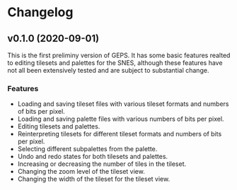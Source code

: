 # Changelog

## v0.1.0 (2020-09-01)
This is the first preliminy version of GEPS. It has some basic features realted to editing tilesets and palettes for the SNES, although these features have not all been extensively tested and are subject to substantial change.

### Features
* Loading and saving tileset files with various tileset formats and numbers of bits per pixel.
* Loading and saving palette files with various numbers of bits per pixel.
* Editing tilesets and palettes.
* Reinterpreting tilesets for different tileset formats and numbers of bits per pixel.
* Selecting different subpalettes from the palette.
* Undo and redo states for both tilesets and palettes.
* Increasing or decreasing the number of tiles in the tileset.
* Changing the zoom level of the tileset view.
* Changing the width of the tileset for the tileset view.
